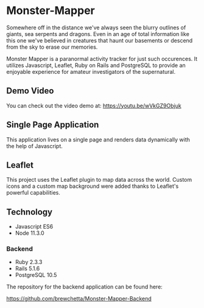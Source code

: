 # Monster-Mapper
Somewhere off in the distance we've always seen the blurry outlines of giants, sea serpents and dragons. Even in an age of total information like this one we've believed in creatures that haunt our basements or descend from the sky to erase our memories.

Monster Mapper is a paranormal activity tracker for just such occurences. It utilizes Javascript, Leaflet, Ruby on Rails and PostgreSQL to provide an enjoyable experience for amateur investigators of the supernatural.

## Demo Video

You can check out the video demo at: https://youtu.be/wVkGZ9Objuk

## Single Page Application

This application lives on a single page and renders data dynamically with the help of Javascript.

## Leaflet

This project uses the Leaflet plugin to map data across the world. Custom icons and a custom map background were added thanks to Leaflet's powerful capabilities.

## Technology

* Javascript ES6
* Node 11.3.0

### Backend

* Ruby 2.3.3
* Rails 5.1.6
* PostgreSQL 10.5

The repository for the backend application can be found here:

https://github.com/brewchetta/Monster-Mapper-Backend
